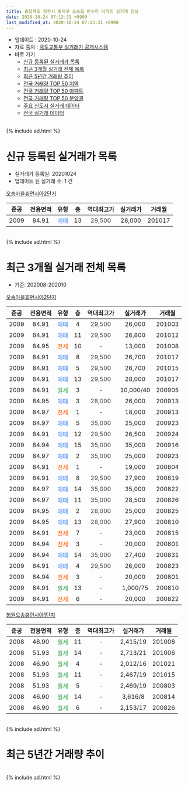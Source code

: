 ```yaml
---
title: 충청북도 청주시 흥덕구 오송읍 만수리 아파트 실거래 정보
date: 2020-10-24 07:13:31 +0900
last_modified_at: 2020-10-24 07:13:31 +0900
---
```


* 업데이트 : 2020-10-24
* 자료 출처 : [국토교통부 실거래가 공개시스템](http://rt.molit.go.kr)
* 바로 가기
    * [신규 등록된 실거래가 목록](#신규-등록된-실거래가-목록)
    * [최근 3개월 실거래 전체 목록](#최근-3개월-실거래-전체-목록)
    * [최근 5년간 거래량 추이](#최근-5년간-거래량-추이)
    * [전국 거래량 TOP 50 지역](https://inasie.github.io/apt-trade-info/최근-3개월-전국에서-가장-거래가-많이-발생한-지역)
    * [전국 거래량 TOP 50 아파트](https://inasie.github.io/apt-trade-info/최근-3개월-전국에서-가장-거래가-많이-발생한-아파트)
    * [전국 거래량 TOP 50 분양권](https://inasie.github.io/apt-trade-info/최근-3개월-전국에서-가장-거래가-많이-발생한-분양권)
    * [주요 신도시 실거래 데이터](https://inasie.github.io/apt-trade-info/주요-신도시)
    * [전국 실거래 데이터](https://inasie.github.io/apt-trade-info/전국)
<br>
{% include ad.html %}
<br>

# 신규 등록된 실거래가 목록
* 실거래가 등록일: 20201024
* 업데이트 된 실거래 수: 1 건


[오송마을휴먼시아2단지](https://search.naver.com/search.naver?query=%EC%B6%A9%EC%B2%AD%EB%B6%81%EB%8F%84+%EC%B2%AD%EC%A3%BC%EC%8B%9C+%ED%9D%A5%EB%8D%95%EA%B5%AC+%EC%98%A4%EC%86%A1%EC%9D%8D+%EB%A7%8C%EC%88%98%EB%A6%AC+%EC%98%A4%EC%86%A1%EB%A7%88%EC%9D%84%ED%9C%B4%EB%A8%BC%EC%8B%9C%EC%95%842%EB%8B%A8%EC%A7%80)

|준공|전용면적|유형|층|역대최고가|실거래가|거래월|
|:---:|:---:|:---:|:---:|:---:|:---:|:---:|
|2009|84.91|<span style="color:#4285f3">매매</span>|13|<span style="color:#444444">29,500</span>|28,000|201017|


<br>
{% include ad.html %}
<br>

# 최근 3개월 실거래 전체 목록
* 기준: 202008-202010


[오송마을휴먼시아2단지](https://search.naver.com/search.naver?query=%EC%B6%A9%EC%B2%AD%EB%B6%81%EB%8F%84+%EC%B2%AD%EC%A3%BC%EC%8B%9C+%ED%9D%A5%EB%8D%95%EA%B5%AC+%EC%98%A4%EC%86%A1%EC%9D%8D+%EB%A7%8C%EC%88%98%EB%A6%AC+%EC%98%A4%EC%86%A1%EB%A7%88%EC%9D%84%ED%9C%B4%EB%A8%BC%EC%8B%9C%EC%95%842%EB%8B%A8%EC%A7%80)

|준공|전용면적|유형|층|역대최고가|실거래가|거래월|
|:---:|:---:|:---:|:---:|:---:|:---:|:---:|
|2009|84.91|<span style="color:#4285f3">매매</span>|4|<span style="color:#444444">29,500</span>|26,000|201003|
|2009|84.91|<span style="color:#4285f3">매매</span>|11|<span style="color:#444444">29,500</span>|26,800|201012|
|2009|84.95|<span style="color:#ff5a00">전세</span>|10|<span style="color:#444444">-</span>|13,000|201008|
|2009|84.91|<span style="color:#4285f3">매매</span>|8|<span style="color:#444444">29,500</span>|26,700|201017|
|2009|84.91|<span style="color:#4285f3">매매</span>|5|<span style="color:#444444">29,500</span>|26,700|201015|
|2009|84.91|<span style="color:#4285f3">매매</span>|13|<span style="color:#444444">29,500</span>|28,000|201017|
|2009|84.91|<span style="color:#34a853">월세</span>|3|<span style="color:#444444">-</span>|10,000/40|200905|
|2009|84.95|<span style="color:#4285f3">매매</span>|3|<span style="color:#444444">28,000</span>|26,000|200913|
|2009|84.97|<span style="color:#ff5a00">전세</span>|1|<span style="color:#444444">-</span>|18,000|200913|
|2009|84.97|<span style="color:#4285f3">매매</span>|5|<span style="color:#444444">35,000</span>|25,000|200923|
|2009|84.91|<span style="color:#4285f3">매매</span>|12|<span style="color:#444444">29,500</span>|26,500|200924|
|2009|84.94|<span style="color:#4285f3">매매</span>|15|<span style="color:#444444">35,000</span>|35,000|200916|
|2009|84.97|<span style="color:#4285f3">매매</span>|2|<span style="color:#444444">35,000</span>|25,000|200923|
|2009|84.91|<span style="color:#ff5a00">전세</span>|1|<span style="color:#444444">-</span>|19,000|200804|
|2009|84.91|<span style="color:#4285f3">매매</span>|8|<span style="color:#444444">29,500</span>|27,900|200819|
|2009|84.97|<span style="color:#4285f3">매매</span>|14|<span style="color:#444444">35,000</span>|35,000|200822|
|2009|84.97|<span style="color:#4285f3">매매</span>|11|<span style="color:#444444">35,000</span>|28,500|200826|
|2009|84.95|<span style="color:#4285f3">매매</span>|2|<span style="color:#444444">28,000</span>|25,000|200825|
|2009|84.95|<span style="color:#4285f3">매매</span>|13|<span style="color:#444444">28,000</span>|27,900|200810|
|2009|84.91|<span style="color:#ff5a00">전세</span>|7|<span style="color:#444444">-</span>|23,000|200815|
|2009|84.94|<span style="color:#ff5a00">전세</span>|3|<span style="color:#444444">-</span>|20,000|200801|
|2009|84.94|<span style="color:#4285f3">매매</span>|14|<span style="color:#444444">35,000</span>|27,400|200831|
|2009|84.91|<span style="color:#4285f3">매매</span>|4|<span style="color:#444444">29,500</span>|26,000|200823|
|2009|84.94|<span style="color:#ff5a00">전세</span>|3|<span style="color:#444444">-</span>|20,000|200801|
|2009|84.91|<span style="color:#34a853">월세</span>|13|<span style="color:#444444">-</span>|1,000/75|200810|
|2009|84.91|<span style="color:#ff5a00">전세</span>|6|<span style="color:#444444">-</span>|20,000|200822|

[청원오송휴먼시아1단지](https://search.naver.com/search.naver?query=%EC%B6%A9%EC%B2%AD%EB%B6%81%EB%8F%84+%EC%B2%AD%EC%A3%BC%EC%8B%9C+%ED%9D%A5%EB%8D%95%EA%B5%AC+%EC%98%A4%EC%86%A1%EC%9D%8D+%EB%A7%8C%EC%88%98%EB%A6%AC+%EC%B2%AD%EC%9B%90%EC%98%A4%EC%86%A1%ED%9C%B4%EB%A8%BC%EC%8B%9C%EC%95%841%EB%8B%A8%EC%A7%80)

|준공|전용면적|유형|층|역대최고가|실거래가|거래월|
|:---:|:---:|:---:|:---:|:---:|:---:|:---:|
|2008|46.90|<span style="color:#34a853">월세</span>|11|<span style="color:#444444">-</span>|2,415/19|201006|
|2008|51.93|<span style="color:#34a853">월세</span>|14|<span style="color:#444444">-</span>|2,713/21|201006|
|2008|46.90|<span style="color:#34a853">월세</span>|4|<span style="color:#444444">-</span>|2,012/16|201021|
|2008|51.93|<span style="color:#34a853">월세</span>|11|<span style="color:#444444">-</span>|2,467/19|201015|
|2008|51.93|<span style="color:#34a853">월세</span>|5|<span style="color:#444444">-</span>|2,469/19|200803|
|2008|46.90|<span style="color:#34a853">월세</span>|14|<span style="color:#444444">-</span>|3,616/8|200814|
|2008|46.90|<span style="color:#34a853">월세</span>|6|<span style="color:#444444">-</span>|2,153/17|200826|


<br>
{% include ad.html %}
<br>

# 최근 5년간 거래량 추이


<div style="width:100%;">
    <canvas id="deal_progress" height="200"></canvas>
</div>

<script>
new Chart(document.getElementById("deal_progress"), {
    type: 'line',
    data: {
        labels: ['201510','201511','201512','201601','201602','201603','201604','201605','201606','201607','201608','201609','201610','201611','201612','201701','201702','201703','201704','201705','201706','201707','201708','201709','201710','201711','201712','201801','201802','201803','201804','201805','201806','201807','201808','201809','201810','201811','201812','201901','201902','201903','201904','201905','201906','201907','201908','201909','201910','201911','201912','202001','202002','202003','202004','202005','202006','202007','202008','202009','202010'],
        datasets: [{
            label: '매매',
            pointRadius: 1,
            data: [3, 2, 2, 5, 4, 4, 6, 4, 3, 5, 1, 7, 11, 4, 4, 4, 1, 2, 2, 2, 4, 1, 3, 2, 3, 2, 5, 2, 5, 3, 3, 3, 3, 1, 0, 1, 1, 1, 0, 0, 0, 2, 3, 0, 3, 2, 1, 4, 1, 2, 3, 6, 2, 5, 4, 44, 5, 5, 7, 5, 5],
            borderColor: "rgba(255, 201, 14, 1)",
            backgroundColor: "rgba(255, 201, 14, 0.5)",
            fill: false,
            lineTension: 0
        },{
            label: '전월세',
            pointRadius: 1,
            data: [13, 7, 7, 10, 8, 11, 4, 3, 6, 7, 4, 15, 10, 8, 14, 9, 10, 17, 8, 6, 3, 22, 15, 10, 5, 7, 5, 8, 6, 8, 6, 6, 6, 9, 7, 11, 10, 8, 8, 10, 5, 8, 5, 4, 5, 7, 12, 5, 7, 5, 8, 4, 5, 2, 13, 11, 14, 11, 9, 2, 5],
            borderColor: "rgba(0, 141, 185, 1)",
            backgroundColor: "rgba(0, 141, 185, 0.5)",
            fill: false,
            lineTension: 0
        }
        ]
    },
    options: {
        responsive: true,
        title: {
            display: false
        },
        tooltips: {
            mode: 'index',
            intersect: false
        },
        hover: {
            mode: 'nearest',
            intersect: true
        },
        scales: {
            xAxes: [{
                display: true,
                scaleLabel: {
                    display: true,
                    labelString: '년/월'
                }
            }],
            yAxes: [{
                display: true,
                ticks: {
                    suggestedMin: 0,
                },
                scaleLabel: {
                    display: true,
                    labelString: '실거래 수'
                }
            }]
        }
    }
});

</script>


<br>
{% include ad.html %}
<br>

